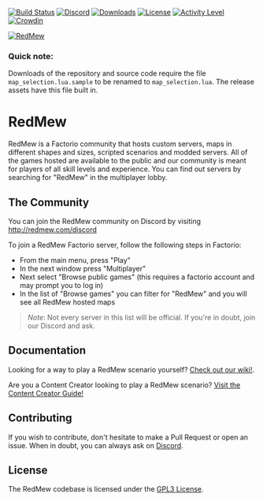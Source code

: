 [![Build Status](https://travis-ci.com/Refactorio/RedMew.svg?branch=develop)](https://travis-ci.org/Refactorio/RedMew)
[![Discord](https://img.shields.io/discord/432567222481846283.svg)](https://redmew.com/discord)
[![Downloads](https://img.shields.io/github/downloads/Refactorio/RedMew/total.svg)](https://github.com/Refactorio/RedMew/releases)
[![License](https://img.shields.io/github/license/Refactorio/Redmew.svg)](LICENSE)
[![Activity Level](https://img.shields.io/github/commit-activity/m/Refactorio/RedMew.svg)](https://github.com/Refactorio/RedMew/pulse/monthly)
[![Crowdin](https://d322cqt584bo4o.cloudfront.net/redmew/localized.svg)](https://crowdin.com/project/redmew)

[![RedMew](redmew_git_banner.png)](http://redmew.com)

### Quick note:

Downloads of the repository and source code require the file `map_selection.lua.sample` to be renamed to `map_selection.lua`. The release assets have this file built in.

# RedMew

RedMew is a Factorio community that hosts custom servers, maps in different shapes and sizes, scripted scenarios and
modded servers. All of the games hosted are available to the public and our community is meant for players of all skill
levels and experience. You can find out servers by searching for "RedMew" in the multiplayer lobby.

## The Community
You can join the RedMew community on Discord by visiting http://redmew.com/discord

To join a RedMew Factorio server, follow the following steps in Factorio:
 - From the main menu, press "Play"
 - In the next window press "Multiplayer"
 - Next select "Browse public games" (this requires a factorio account and may prompt you to log in)
 - In the list of "Browse games" you can filter for "RedMew" and you will see all RedMew hosted maps

> _Note_: Not every server in this list will be official. If you're in doubt, join our Discord and ask.

## Documentation
Looking for a way to play a RedMew scenario yourself? [Check out our wiki!](https://github.com/Refactorio/RedMew/wiki).

Are you a Content Creator looking to play a RedMew scenario? [Visit the Content Creator Guide!](https://docs.google.com/document/d/1KE20uAOIVeQG2-Kh7OjcmU39e71m1PLk79EGr1ZWn7c/edit?usp=sharing)

## Contributing
If you wish to contribute, don't hesitate to make a Pull Request or open an issue. When in doubt, you can always ask
on [Discord](http://redmew.com/discord).

## License
The RedMew codebase is licensed under the [GPL3 License](LICENSE).
